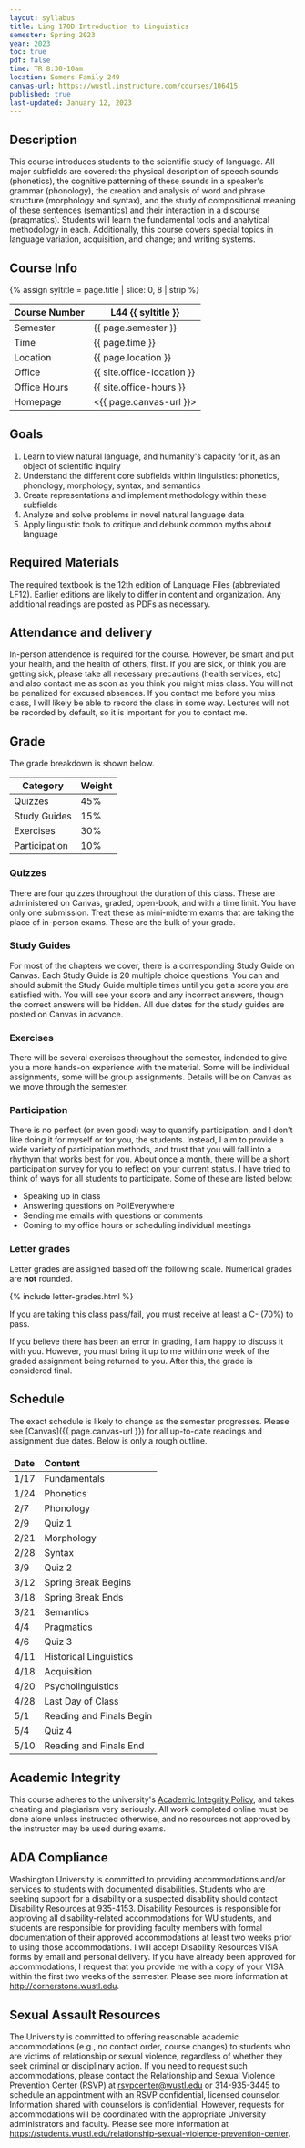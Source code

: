 ```yaml
---
layout: syllabus
title: Ling 170D Introduction to Linguistics
semester: Spring 2023
year: 2023
toc: true
pdf: false
time: TR 8:30-10am
location: Somers Family 249
canvas-url: https://wustl.instructure.com/courses/106415
published: true
last-updated: January 12, 2023
---
```


## Description

This course introduces students to the scientific study of language. All major subfields are covered: the physical description of speech sounds (phonetics), the cognitive patterning of these sounds in a speaker's grammar (phonology), the creation and analysis of word and phrase structure (morphology and syntax), and the study of compositional meaning of these sentences (semantics) and their interaction in a discourse (pragmatics). Students will learn the fundamental tools and analytical methodology in each. Additionally, this course covers special topics in language variation, acquisition, and change; and writing systems. 

## Course Info

{% assign syltitle = page.title | slice: 0, 8 | strip %}

| Course Number | L44 {{ syltitle }}                          |
|---------------|---------------------------------------------|
| Semester      | {{ page.semester }}                         |
| Time          | {{ page.time }}                             |
| Location      | {{ page.location }}                         |
| Office        | {{ site.office-location }}           |
| Office Hours  | {{ site.office-hours }}              | 
| Homepage      | <{{ page.canvas-url }}>                      | 

## Goals

1. Learn to view natural language, and humanity's capacity for it, as an object of scientific inquiry
2. Understand the different core subfields within linguistics: phonetics, phonology, morphology, syntax, and semantics
3. Create representations and implement methodology within these subfields
4. Analyze and solve problems in novel natural language data
5. Apply linguistic tools to critique and debunk common myths about language 

## Required Materials

The required textbook is the 12th edition of Language Files (abbreviated LF12). Earlier editions are likely to differ in content and organization. Any additional readings are posted as PDFs as necessary. 

## Attendance and delivery

In-person attendence is required for the course. However, be smart and put your health, and the health of others, first. If you are sick, or think you are getting sick, please take all necessary precautions (health services, etc) and also contact me as soon as you think you might miss class. You will not be penalized for excused absences. If you contact me before you miss class, I will likely be able to record the class in some way. Lectures will not be recorded by default, so it is important for you to contact me. 

## Grade

The grade breakdown is shown below.

| Category | Weight |
| -------- | -------- |
| Quizzes     | 45%     |
| Study Guides     | 15%     |
| Exercises     | 30%     |
| Participation     | 10%     |

### Quizzes

There are four quizzes throughout the duration of this class. These are administered on Canvas, graded, open-book, and with a time limit. You have only one submission. Treat these as mini-midterm exams that are taking the place of in-person exams. These are the bulk of your grade.

### Study Guides

For most of the chapters we cover, there is a corresponding Study Guide on Canvas. Each Study Guide is 20 multiple choice questions. You can and should submit the Study Guide multiple times until you get a score you are satisfied with. You will see your score and any incorrect answers, though the correct answers will be hidden. All due dates for the study guides are posted on Canvas in advance.

### Exercises

There will be several exercises throughout the semester, indended to give you a more hands-on experience with the material. Some will be individual assignments, some will be group assignments. Details will be on Canvas as we move through the semester.

### Participation

There is no perfect (or even good) way to quantify participation, and I don't like doing it for myself or for you, the students. Instead, I aim to provide a wide variety of participation methods, and trust that you will fall into a rhythym that works best for you. About once a month, there will be a short participation survey for you to reflect on your current status. I have tried to think of ways for all students to participate. Some of these are listed below:

* Speaking up in class
* Answering questions on PollEverywhere
* Sending me emails with questions or comments
* Coming to my office hours or scheduling individual meetings

### Letter grades

Letter grades are assigned based off the following scale. Numerical grades are **not** rounded. 

{% include letter-grades.html %}

If you are taking this class pass/fail, you must receive at least a C- (70%) to pass. 

If you believe there has been an error in grading, I am happy to discuss it with you. However, you must bring it up to me within one week of the graded assignment being returned to you. After this, the grade is considered final. 

## Schedule

The exact schedule is likely to change as the semester progresses. Please see [Canvas]({{ page.canvas-url }}) for all up-to-date readings and assignment due dates. Below is only a rough outline.

| Date | Content                  |
| :--- | :----------------------- |
| 1/17 | Fundamentals             |
| 1/24 | Phonetics                |
| 2/7  | Phonology                |
| 2/9  | Quiz 1                   |
| 2/21 | Morphology               |
| 2/28 | Syntax                   |
| 3/9  | Quiz 2                   |
| 3/12 | Spring Break Begins      |
| 3/18 | Spring Break Ends        |
| 3/21 | Semantics                |
| 4/4  | Pragmatics               |
| 4/6  | Quiz 3                   |
| 4/11 | Historical Linguistics   |
| 4/18 | Acquisition              |
| 4/20 | Psycholinguistics        |
| 4/28 | Last Day of Class        |
| 5/1  | Reading and Finals Begin |
| 5/4  | Quiz 4                   |
| 5/10 | Reading and Finals End   |



## Academic Integrity

This course adheres to the university's [Academic Integrity Policy](https://studentconduct.wustl.edu/academic-integrity), and takes cheating and plagiarism very seriously. All work completed online must be done alone unless instructed otherwise, and no resources not approved by the instructor may be used during exams.  

## ADA Compliance

Washington University is committed to providing accommodations and/or services to students with documented disabilities. Students who are seeking support for a disability or a suspected disability should contact Disability Resources at 935-4153. Disability Resources is responsible for approving all disability-related accommodations for WU students, and students are responsible for providing faculty members with formal documentation of their approved accommodations at least two weeks prior to using those accommodations. I will accept Disability Resources VISA forms by email and personal delivery. If you have already been approved for accommodations, I request that you provide me with a copy of your VISA within the first two weeks of the semester. Please see more information at <http://cornerstone.wustl.edu>. 

## Sexual Assault Resources

The University is committed to offering reasonable academic accommodations (e.g., no contact order, course changes) to students who are victims of relationship or sexual violence, regardless of whether they seek criminal or disciplinary action.  If you need to request such accommodations, please contact the Relationship and Sexual Violence Prevention Center (RSVP) at rsvpcenter@wustl.edu or 314-935-3445 to schedule an appointment with an RSVP confidential, licensed counselor. Information shared with counselors is confidential. However, requests for accommodations will be coordinated with the appropriate University administrators and faculty. Please see more information at <https://students.wustl.edu/relationship-sexual-violence-prevention-center>.
